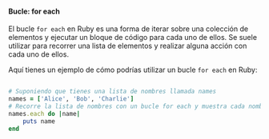 
#### Bucle: for each

El bucle `for each` en Ruby es una forma de iterar sobre una colección de elementos y ejecutar un bloque de código para cada uno de ellos. Se suele utilizar para recorrer una lista de elementos y realizar alguna acción con cada uno de ellos.

Aquí tienes un ejemplo de cómo podrías utilizar un bucle `for each` en Ruby:

```ruby

# Suponiendo que tienes una lista de nombres llamada names 
names = ['Alice', 'Bob', 'Charlie'] 
# Recorre la lista de nombres con un bucle for each y muestra cada nombre 
names.each do |name| 
	puts name 
end

```